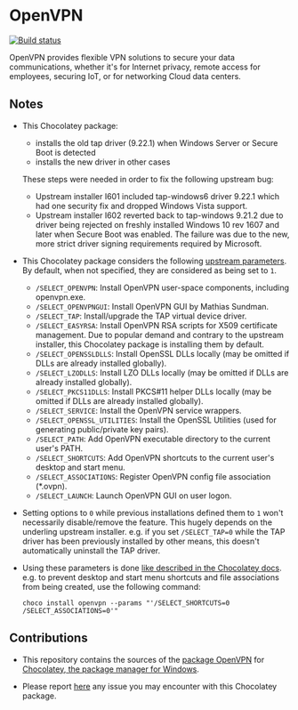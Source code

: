# OpenVPN
[![Build status](https://ci.appveyor.com/api/projects/status/ljn8uk100etk8dcc?svg=true)](https://ci.appveyor.com/project/wget/chocolatey-package-openvpn)

OpenVPN provides flexible VPN solutions to secure your data communications, whether it's for Internet privacy, remote access for employees, securing IoT, or for networking Cloud data centers.

## Notes

* This Chocolatey package:
  * installs the old tap driver (9.22.1) when Windows Server or Secure Boot is detected
  * installs the new driver in other cases

  These steps were needed in order to fix the following upstream bug:
  * Upstream installer I601 included tap-windows6 driver 9.22.1 which had one security fix and dropped Windows Vista support.
  * Upstream installer I602 reverted back to tap-windows 9.21.2 due to driver being rejected on freshly installed Windows 10 rev 1607 and later when Secure Boot was enabled. The failure was due to the new, more strict driver signing requirements required by Microsoft.

* This Chocolatey package considers the following [upstream parameters](https://github.com/OpenVPN/openvpn-build/blob/c92af79befec86f21b257b5defba0becb3d7641f/windows-nsis/openvpn.nsi#L551). By default, when not specified, they are considered as being set to `1`.

  * `/SELECT_OPENVPN`: Install OpenVPN user-space components, including openvpn.exe.
  * `/SELECT_OPENVPNGUI`: Install OpenVPN GUI by Mathias Sundman.
  * `/SELECT_TAP`: Install/upgrade the TAP virtual device driver.
  * `/SELECT_EASYRSA`: Install OpenVPN RSA scripts for X509 certificate management. Due to popular demand and contrary to the upstream installer, this Chocolatey package is installing them by default.
  * `/SELECT_OPENSSLDLLS`: Install OpenSSL DLLs locally (may be omitted if DLLs are already installed globally).
  * `/SELECT_LZODLLS`: Install LZO DLLs locally (may be omitted if DLLs are already installed globally).
  * `/SELECT_PKCS11DLLS`: Install PKCS#11 helper DLLs locally (may be omitted if DLLs are already installed globally).
  * `/SELECT_SERVICE`: Install the OpenVPN service wrappers.
  * `/SELECT_OPENSSL_UTILITIES`: Install the OpenSSL Utilities (used for generating public/private key pairs).
  * `/SELECT_PATH`: Add OpenVPN executable directory to the current user's PATH.
  * `/SELECT_SHORTCUTS`: Add OpenVPN shortcuts to the current user's desktop and start menu.
  * `/SELECT_ASSOCIATIONS`: Register OpenVPN config file association (*.ovpn).
  * `/SELECT_LAUNCH`: Launch OpenVPN GUI on user logon.

* Setting options to `0` while previous installations defined them to `1` won't necessarily disable/remove the feature. This hugely depends on the underling upstream installer. e.g. if you set `/SELECT_TAP=0` while the TAP driver has been previously installed by other means, this doesn't automatically uninstall the TAP driver.

* Using these parameters is done [like described in the Chocolatey docs](https://chocolatey.org/docs/how-to-parse-package-parameters-argument#installing-with-package-parameters). e.g. to prevent desktop and start menu shortcuts and file associations from being created, use the following command:
  ```
  choco install openvpn --params "'/SELECT_SHORTCUTS=0 /SELECT_ASSOCIATIONS=0'"
  ```

## Contributions

* This repository contains the sources of the [package OpenVPN](https://chocolatey.org/packages/openvpn/) for [Chocolatey, the package manager for Windows](https://chocolatey.org/).

* Please report [here](https://github.com/wget/chocolatey-package-openvpn/issues) any issue you may encounter with this Chocolatey package.